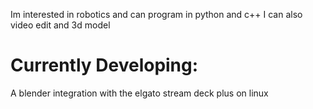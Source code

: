 Im interested in robotics and can program in python and c++
I can also video edit and 3d model


# Currently Developing:

A blender integration with the elgato stream deck plus on linux
